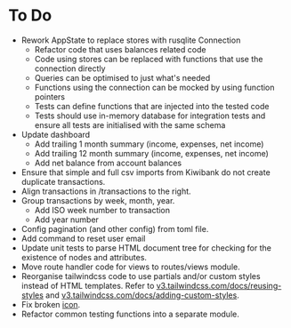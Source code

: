 # To Do

- Rework AppState to replace stores with rusqlite Connection
  - Refactor code that uses balances related code
  - Code using stores can be replaced with functions that use the connection directly
  - Queries can be optimised to just what's needed
  - Functions using the connection can be mocked by using function pointers
  - Tests can define functions that are injected into the tested code
  - Tests should use in-memory database for integration tests and ensure all tests
    are initialised with the same schema
- Update dashboard
  - Add trailing 1 month summary (income, expenses, net income)
  - Add trailing 12 month summary (income, expenses, net income)
  - Add net balance from account balances
- Ensure that simple and full csv imports from Kiwibank do not create duplicate
  transactions.
- Align transactions in /transactions to the right.
- Group transactions by week, month, year.
  - Add ISO week number to transaction
  - Add year number
- Config pagination (and other config) from toml file.
- Add command to reset user email
- Update unit tests to parse HTML document tree for checking for the existence
  of nodes and attributes.
- Move route handler code for views to routes/views module.
- Reorganise tailwindcss code to use partials and/or custom styles instead of
  HTML templates.
  Refer to [v3.tailwindcss.com/docs/reusing-styles](https://v3.tailwindcss.com/docs/reusing-styles) and [v3.tailwindcss.com/docs/adding-custom-styles](https://v3.tailwindcss.com/docs/adding-custom-styles).
- Fix broken [icon](./static/seal.png).
- Refactor common testing functions into a separate module.
